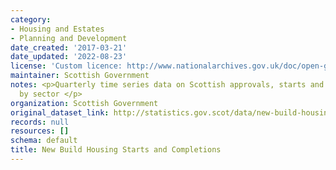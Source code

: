 ```yaml
---
category:
- Housing and Estates
- Planning and Development
date_created: '2017-03-21'
date_updated: '2022-08-23'
license: 'Custom licence: http://www.nationalarchives.gov.uk/doc/open-government-licence/version/3/'
maintainer: Scottish Government
notes: <p>Quarterly time series data on Scottish approvals, starts and completions
  by sector </p>
organization: Scottish Government
original_dataset_link: http://statistics.gov.scot/data/new-build-housing-starts-and-completions
records: null
resources: []
schema: default
title: New Build Housing Starts and Completions
---
```

